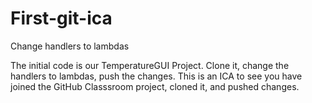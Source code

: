 # First-git-ica
Change handlers to lambdas 

The initial code is our TemperatureGUI Project. Clone it, change the handlers to lambdas, push the changes.
This is an ICA to see you have joined the GitHub Classsroom project, cloned it, and pushed changes.
